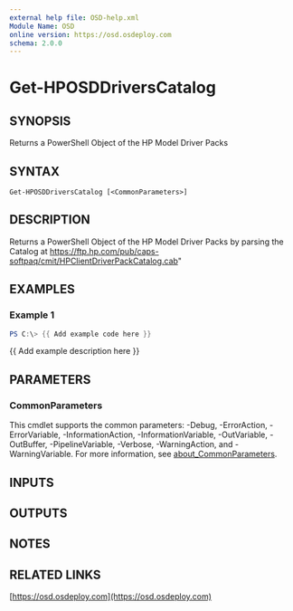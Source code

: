 ```yaml
---
external help file: OSD-help.xml
Module Name: OSD
online version: https://osd.osdeploy.com
schema: 2.0.0
---
```


# Get-HPOSDDriversCatalog

## SYNOPSIS
Returns a PowerShell Object of the HP Model Driver Packs

## SYNTAX

```
Get-HPOSDDriversCatalog [<CommonParameters>]
```

## DESCRIPTION
Returns a PowerShell Object of the HP Model Driver Packs by parsing the Catalog at https://ftp.hp.com/pub/caps-softpaq/cmit/HPClientDriverPackCatalog.cab"

## EXAMPLES

### Example 1
```powershell
PS C:\> {{ Add example code here }}
```

{{ Add example description here }}

## PARAMETERS

### CommonParameters
This cmdlet supports the common parameters: -Debug, -ErrorAction, -ErrorVariable, -InformationAction, -InformationVariable, -OutVariable, -OutBuffer, -PipelineVariable, -Verbose, -WarningAction, and -WarningVariable. For more information, see [about_CommonParameters](http://go.microsoft.com/fwlink/?LinkID=113216).

## INPUTS

## OUTPUTS

## NOTES

## RELATED LINKS

[https://osd.osdeploy.com](https://osd.osdeploy.com)


